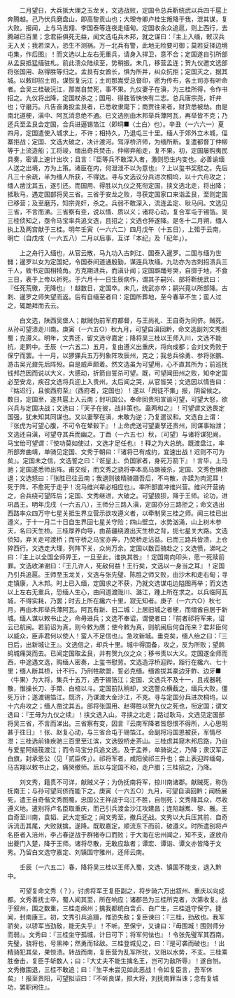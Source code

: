 <!-- { "loadSidebar": true } -->
　　二月望日，大兵抵大理之玉龙关，文选战败，定国令总兵靳统武以兵四千扈上奔腾越。己乃伏兵磨盘山，即高黎贡山也；大理寺卿卢桂生叛降于我，泄其谋，复大败。报闻，上与马吉翔、李国泰等连夜走缅甸。定国收余众追扈，则上西行，去腾越已百里；念君臣俱死无益，闻文选屯兵木邦，就之谋曰：『主上入缅，敕汉兵无入关；我若深入，恐生不测祸。万一北兵有警，此地无险要可御；莫若妥择边境屯集，作后图』！而文选以上左右无重兵，请身入捍卫，意不合；定国遂自引所部从孟艮抵猛缅驻札。前此溃众陆续至，势稍振。未几，移营孟连；贺九仪邀文选部将张国用、赵得胜等归之。孟艮有女酋长，惧为所并，纠众抗拒；定国灭之，据其城。以敕印招土司，谋恢复沅江；土司那嵩受总督印，密为传布，各土司亦有听命者。会吴三桂破沅江，那嵩自焚死，事不果。九仪妻子在滇，为三桂所得，令作书招之。九仪将出降，定国杖杀之；国用、得胜皆怏怏有二志。总兵唐宗尧，奸弁也；守磨艿。凡告奋勇投孟艮者，已悉收隶麾下；商贾往来者，财货悉被劫。由是南北道梗，滇中、阿瓦消息绝不通。已文选别由木邦举兵薄阿瓦，再举皆不克；乃还兵至孟艮会定国，合兵进逼锡箔江（即垌■〈土白〉也）。辛丑（一六六一）夏四月，定国遣使入城求上，不许；相持久，乃退屯三十里。缅人于郊外立木城，偪寨拒战；定国、文选大破之，决计渡河。驾浮桥济师，为缅所断。复遣都督丁仲柳等于上流造船；工将竣，缅出奇兵焚击，仲柳弃船走，复不果。初，定国屡购夷民具奏，密请上速计出坎；且言：『臣等兵不敢深入者，激则恐生内变也。必善谕缅人送之出境，方为上策。诸臣在内，何泄泄不以为意也』？上以玺书奖慰之。先后凡三十余疏，半为缅人所获，不得达。寻与文选议分兵进次桐坞，以十六舟攻之；缅人凿沈其五，遂引还。而国用、得胜以九仪之死衔定国，挟文选北走，将出降；抵耿马，遇定国部将吴三省。三省于安龙之败，寻获定国家口来诣孟艮，至则定国已移营；及至磨艿，知宗尧奸，杀之。兵弱不敢深入，流连孟定、耿马间。文选见三省，不言而涕。三省察有变，说以情、质以义；诸将心动，复合军屯于锡箔。吴三桂侦知之，亟令马宝率兵追文选，且招之；文选仓猝遂降。是冬十二月朔，缅人执上及两宫献于三桂。明年壬寅（一六六二）四月戊午（十五日），上殂于云南，明亡（自戊戌（一六五八）二月以后事，互详「本纪」及「纪年」）。

　　上之舟行入缅也，从官云散，马九功入古刺江、国泰入暹罗。二国与缅为世雠；暹罗以女为定国妃，令国泰间道通殷勤，谋连兵攻缅。九功亦为古刺招溃兵三千人，致书定国相犄角。方克期进兵，而滇讣闻；定国躃踊号哭，自掷于地，不食三日，表于上帝以祈死。于六月十一日生辰病作，谓其子嗣兴、部将靳统武曰：『任死荒徼，无降也』！越数日，定国卒。未几，统武亦卒；嗣兴竟以所部降。古刺、暹罗之师失望而返。后有自缅至者曰：定国所葬地，至今春草不生；蛮人过之，辄跪拜而去云。

　　白文选，陕西吴堡人；献贼伪前军府都督，与王尚礼、王自奇为同侪。贼死，从孙可望溃走川南。庚寅（一六五○）秋九月，可望自滇回黔，命文选副刘文秀图蜀；克遵义。明年，文秀还，留文选守嘉定；降将吴三桂以王师入川，文选不能抗，走黔中。壬辰（一六五二）五月，复由遵义出重庆，将向成都；会刘文秀败于保宁而罢。十一月，以猡猓兵五万列象阵攻辰州，克之；我总兵徐勇、参将张鹏、游击吴光鼐先后阵殁。自是威声颇着。然文选虽为可望用，心不直其所为；前巡抚钱邦芑因而说以大义，大感动，折箭自誓杀可望。既，可望闻田州之败，知李定国必至安龙，疾召文选将兵迎上入贵州。太后闻之哭，从官皆哭；文选因以情告曰：『姑迟行，且俟西府至』（西府者，定国也）！遂以「舆徒不集」报，阴留候之。数日，定国至，遂共扈上入云南；封巩国公。奉命回贵阳宣谕可望，可望大怒，欲兴兵与定国决战；文选曰：『天子在彼，战非策也。盍两和之』！可望谓文选畏定国强，犹未知其同谋也。又以妻孥在滇，未敢为逆；乃复遣议和。文选白上谓：『张虎为可望心腹，不可令在辇毂下』！上命虎送可望妻孥还贵州，同谋事始泄；文选还自滇，可望夺其兵而幽之。丁酉（一六五七）秋，〔可望〕与诸将谋犯阙，马宝绐可望谓：『使功莫如使过，文选才足任也』！释之为大总统。既渡盘江，率所部奔曲靖，单骑见定国、文秀于朝曰：『诸将已有成约，宜速出战！迟则不可为矣』。定国未之信，文选誓之曰：『诳皇上、负国家者，身死万箭下』！言毕，上马驰；定国遂悉师出阵。甫交绥，而文秀之骁将李本高马蹶被杀，定国、文秀色惧欲退；文选怒曰：『张胜已往云南；我退则彼精骑蹑吾后，不鸟散，亦蹂为肉泥耳！死于阵，不愈死于走乎！况马维兴辈必相应也』。率所部直冲维兴营。维兴开营纳之，合兵绕可望阵后；定国、文秀继进，大破之。可望狼狈，降于王师。论功，进巩昌王。明年戊戌（一六五八），王师分三路入滇，定国亦分三路拒之；命文选出西路率众四万守七星关抵生界立营示欲攻遵义者，以牵制吴三桂之师。闻三桂已出遵义，于十一月二十日自生界回七星关守险；四山壁立，水势汹涌，山上树木参天，名曰天生桥。三桂厚养向导，由苗疆绕渡出天生桥之背，扼七星关大路。文选侦知，弃关走可渡桥；而守桥之马宝亦奔，乃焚桥走沾益。已而三路兵皆溃，上仓猝西行。文选走大理，列阵下关，众尚万余。定国以数百骑赴之；文选愤，涕叱之曰：『主上以全国全师畀王，一旦至此，谁执其咎』！定国南向叩头，愿一死赎前罪。文选收涕谢曰：『王几许人，死敌何益！王行矣，文选以一身当之耳』！定国乃引兵追扈。王师至玉龙关，文选与张先璧、陈胜之师又败，由沙木和走右甸；寻走镇康，入木邦。时上已入缅，定国求之不获，乃就文选谋屯边隘图再举；而文选以上左右无重兵，恐缅人生心，由间道渡陇川、潞江，踵上所在求之。以兵临阿瓦城，不得实耗，乃罢；时去上所在纔六十里，寂无知者。庚子（一六六○）秋七月，再由木邦举兵薄阿瓦。阿瓦有新、旧二城：上居旧城之者梗，而缅酋自居于新城。缅人谋以敕书止之，命毋进兵；文选不奉诏，谓使者曰：『前者祁将军来，诏云已航闽。若前诏为真，则今敕为赝；使今敕为真，则航闽后何自而来？君非臣何以威众，臣非君何以使人！蛮人不足信也』。急攻新城。垂克矣，缅人绐之曰：『三日后，出新城让王』。文选信之，却兵十里。城中得固备，攻之，反为所败；望鹧鸪城痛哭而去。已闻定国取孟艮，并有贺九仪之众；移书责以大义。定国遂全师而西，中途遇文选，购缅人密奏，上玺书慰劳。文选造浮桥迎跸，距行在纔六、七十里；缅人断其桥，计不行。乃刑牲歃盟，誓必克缅。缅酋拔其豪边牙鲊、边牙■〈牛果〉为大将，集兵十五万，遇于锡箔江；定国、文选兵不及十一，且戎器耗散，惟操长刀、手槊、白棓以斗。定国前队稍却，文选警众横截之，缅兵大败，僵死万计；遂渡锡箔江。既济，乃谋渡大金沙江，不克。寻与定国分兵进次桐坞，以十六舟攻之；缅人凿沈其五。部将张国用、赵得胜以贺九仪之死也，衔定国；谓文选曰：『王毋为九仪之续』！挟文选入山。寻挟之北走；路过耿马，文选见定国部将吴三省，不言而涕出。三省察有变，因言『云南军降者皆怨恨不得所，人心思明甚于往日』！张、赵复心动，与三省合屯于锡箔江。会副将冯国恩被获，军情尽泄；三桂选前锋疾驰三百里至江滨，文选毁桥走茶山。三桂虑其窥木邦后路，乃自与爱星阿结筏渡江；而令马宝分兵追文选。及于孟养，单骑说之，乃降；隶汉军正白旗，封承恩公（见「贰臣传」）。祁将军者，咸阳侯祁三升也；尝上表迎跸缅甸，马吉翔以敕书止之，痛哭撤师。后以与定国不和，走户腊；三桂招之，乃降。

　　刘文秀，籍贯不可详，献贼义子；为伪抚南将军，掠川南诸郡。献贼死，称伪抚南王；与孙可望同侪而能下之。庚寅（一六五○）九月，可望自滇回黔；闻杨展死，遣王自奇偕文秀图蜀。忠国公王祥战于乌江不胜，自刎死；文秀降其众，尽收遵义地。遣别将卢名臣取重庆，而己引兵渡金沙江攻建昌；连陷越嶲、黎、雅。王自奇至川南，袁韬、武大定拒之；闻文秀至，撤兵还战。文秀以大兵压其前、自奇泝流击其尾，大败就擒，遂降。既取嘉定，顺流东下而前，破遵义。时所遣别将卢名臣者入涪州，李占春逆战于群猪寺口而败；于大海在忠州闻之，知不支，遂放舟出夔门入楚，降于王师。诸将尽散，无敢应敌者；谭宏、谭诣、谭文亦皆降于文秀。乃留白文选守嘉定、刘镇国守雅州，还师云南。

　　壬辰（一六五二）春，降将吴三桂以王师入蜀，文选、镇国不能支，退入黔中。

　　可望复命文秀（？），讨虏将军王复臣副之，将步骑六万出叙州、重庆以向成都。文秀善抚士卒，蜀人闻其至，所在响应；诸郡邑为三桂所克者，次第收复。战于叙州，围之数重，三桂走绵州；擒我都统白含贞、白广生，三桂退守保宁。捷闻，封南康王。初，文秀引兵追蹑，惟恐失敌；复臣谏曰：『三桂，劲敌也。我军骄矣，以骄军当劲敌，能无失乎』！不听。至保宁，又谏曰：『毋围城！围则师分而弱』。文秀曰：『三桂坐守孤城，计日可下；将军何怯也』！令张先璧军其西南。先璧，骁将也，号黑神；然勇而轻敌。三桂登城见之，曰：『是可袭而破也』！出精骑犯其垒，果惊溃。转战而南，复臣营为乱军所扰，又阻以水势，不支。三桂乘胜奋击，复臣手斩数人；曰：『大丈夫不能生擒名王，岂可为敌所辱』！遂自刎。文秀撤围退，三桂不敢追；曰：『生平未尝见如此恶战！令如复臣言，吾军休矣』！报至贵阳，可望拟诏曰：『不听良谋，损大将，刘抚南罪当诛；念有复城功，罢职闲住』。

